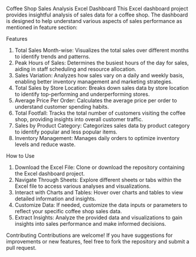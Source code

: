 
Coffee Shop Sales Analysis Excel Dashboard
This Excel dashboard project provides insightful analysis of sales data for a coffee shop. The dashboard is designed to help understand various aspects of sales performance as mentioned in feature section:

Features
1. Total Sales Month-wise: Visualizes the total sales over different months to identify trends and patterns.
2. Peak Hours of Sales: Determines the busiest hours of the day for sales, aiding in staff scheduling and resource allocation.
3. Sales Variation: Analyzes how sales vary on a daily and weekly basis, enabling better inventory management and marketing strategies.
4. Total Sales by Store Location: Breaks down sales data by store location to identify top-performing and underperforming stores.
5. Average Price Per Order: Calculates the average price per order to understand customer spending habits.
6. Total Footfall: Tracks the total number of customers visiting the coffee shop, providing insights into overall customer traffic.
7. Sales by Product Category: Categorizes sales data by product category to identify popular and less popular items.
8. Inventory Management: Manages daily orders to optimize inventory levels and reduce waste.

How to Use
1. Download the Excel File: Clone or download the repository containing the Excel dashboard project.
2. Navigate Through Sheets: Explore different sheets or tabs within the Excel file to access various analyses and visualizations.
3. Interact with Charts and Tables: Hover over charts and tables to view detailed information and insights.
4. Customize Data: If needed, customize the data inputs or parameters to reflect your specific coffee shop sales data.
5. Extract Insights: Analyze the provided data and visualizations to gain insights into sales performance and make informed decisions.

Contributing
Contributions are welcome! If you have suggestions for improvements or new features, feel free to fork the repository and submit a pull request.

